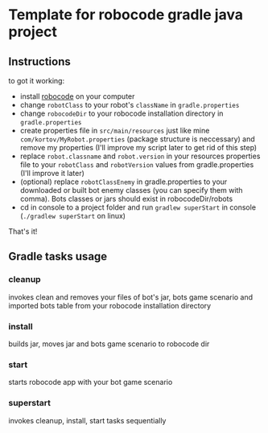 # Template for robocode gradle java project

## Instructions

to got it working:
* install [robocode](https://robocode.sourceforge.io/) on your computer 
* change `robotClass` to your robot's `className` in `gradle.properties`
* change `robocodeDir` to your robocode installation directory in `gradle.properties`
* create properties file in `src/main/resources` just like mine `com/kortov/MyRobot.properties`
(package structure is neccessary) and remove my properties
(I'll improve my script later to get rid of this step)
* replace `robot.classname` and `robot.version` in your resources properties file to your `robotClass` and `robotVersion` values from gradle.properties
(I'll improve it later) 
* (optional) replace `robotClassEnemy` in gradle.properties to your downloaded or built bot enemy classes (you can specify them with comma). Bots classes or jars should exist in robocodeDir/robots
* cd in console to a project folder and run `gradlew superStart` in console (`./gradlew superStart` on linux)

That's it!

## Gradle tasks usage

### cleanup
invokes clean and removes your files of bot's jar, bots game scenario and imported bots table from your robocode installation directory

### install
builds jar, moves jar and bots game scenario to robocode dir

### start
starts robocode app with your bot game scenario

### superstart
invokes cleanup, install, start tasks sequentially